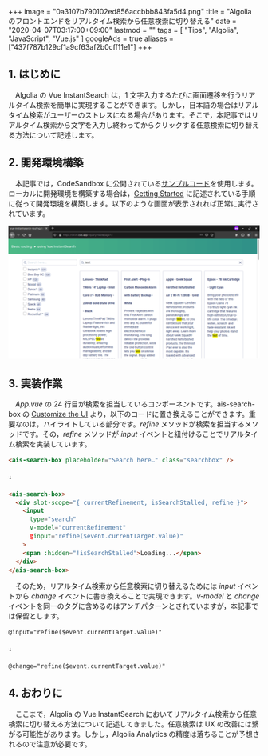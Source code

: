 +++
image = "0a3107b790102ed856accbbb843fa5d4.png"
title = "Algolia のフロントエンドをリアルタイム検索から任意検索に切り替える"
date = "2020-04-07T03:17:00+09:00"
lastmod = ""
tags = [ "Tips", "Algolia", "JavaScript", "Vue.js" ]
googleAds = true
aliases = ["437f787b129cf1a9cf63af2b0cff11e1"]
+++

## 1. はじめに

　Algolia の Vue InstantSearch は，1 文字入力するたびに画面遷移を行うリアルタイム検索を簡単に実現することができます。しかし，日本語の場合はリアルタイム検索がユーザーのストレスになる場合があります。そこで，本記事ではリアルタイム検索から文字を入力し終わってからクリックする任意検索に切り替える方法について記述します。

## 2. 開発環境構築

　本記事では，CodeSandbox に公開されている[サンプルコード](https://codesandbox.io/embed/github/algolia/doc-code-samples/tree/master/Vue+InstantSearch/getting-started)を使用します。ローカルに開発環境を構築する場合は，[Getting Started](https://www.algolia.com/doc/guides/building-search-ui/getting-started/vue/) に記述されている手順に従って開発環境を構築します。以下のような画面が表示されれば正常に実行されています。

![](93f2af417e9c95912cf2eadac4408720.png)

## 3. 実装作業

　*App.vue* の 24 行目が検索を担当しているコンポーネントです。ais-search-box の [Customize the UI](https://www.algolia.com/doc/api-reference/widgets/search-box/vue/#customize-the-ui) より，以下のコードに置き換えることができます。重要なのは，ハイライトしている部分です。*refine* メソッドが検索を担当するメソッドです。その，*refine* メソッドが *input* イベントと紐付けることでリアルタイム検索を実装しています。

```html {hl_lines=[10]}
<ais-search-box placeholder="Search here…" class="searchbox" />

↓

<ais-search-box>
  <div slot-scope="{ currentRefinement, isSearchStalled, refine }">
    <input
      type="search"
      v-model="currentRefinement"
      @input="refine($event.currentTarget.value)"
    >
    <span :hidden="!isSearchStalled">Loading...</span>
  </div>
</ais-search-box>
```

　そのため，リアルタイム検索から任意検索に切り替えるためには *input* イベントから *change* イベントに書き換えることで実現できます。*v-model* と *change* イベントを同一のタグに含めるのはアンチパターンとされていますが，本記事では保留とします。

```html
@input="refine($event.currentTarget.value)"

↓

@change="refine($event.currentTarget.value)"
```

## 4. おわりに

　ここまで，Algolia の Vue InstantSearch においてリアルタイム検索から任意検索に切り替える方法について記述してきました。任意検索は UX の改善には繋がる可能性があります。しかし，Algolia Analytics の精度は落ちることが予想されるので注意が必要です。